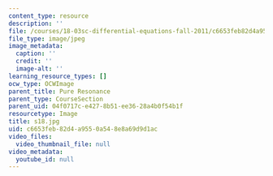 ```yaml
---
content_type: resource
description: ''
file: /courses/18-03sc-differential-equations-fall-2011/c6653feb82d4a9550a548e8a69d9d1ac_s18.jpg
file_type: image/jpeg
image_metadata:
  caption: ''
  credit: ''
  image-alt: ''
learning_resource_types: []
ocw_type: OCWImage
parent_title: Pure Resonance
parent_type: CourseSection
parent_uid: 04f0717c-e427-8b51-ee36-28a4b0f54b1f
resourcetype: Image
title: s18.jpg
uid: c6653feb-82d4-a955-0a54-8e8a69d9d1ac
video_files:
  video_thumbnail_file: null
video_metadata:
  youtube_id: null
---
```

